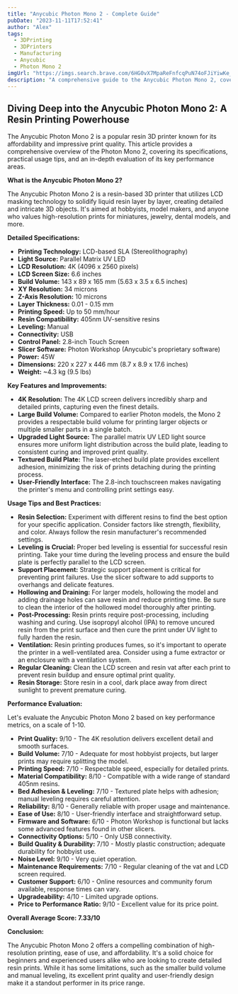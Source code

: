 ```yaml
---
title: "Anycubic Photon Mono 2 - Complete Guide"
pubDate: "2023-11-11T17:52:41"
author: "Alex"
tags:
  - 3DPrinting
  - 3DPrinters
  - Manufacturing
  - Anycubic
  - Photon Mono 2
imgUrl: "https://imgs.search.brave.com/6HG0vX7MpaReFnfcqPuN74oFJiYiwKe_y8TzuZRjQHQ/rs:fit:860:0:0:0/g:ce/aHR0cHM6Ly9jZG4u/aWRlYWxvLmNvbS9m/b2xkZXIvUHJvZHVj/dC8yMDI2OTEvMy8y/MDI2OTEzMDEvczFf/cHJvZHVrdGJpbGRf/bWF4L2FueWN1Ymlj/LXBob3Rvbi1tb25v/LTIuanBn"
description: "A comprehensive guide to the Anycubic Photon Mono 2, covering specifications, usage tips, and comparisons with similar products."
---
```


## Diving Deep into the Anycubic Photon Mono 2: A Resin Printing Powerhouse

The Anycubic Photon Mono 2 is a popular resin 3D printer known for its affordability and impressive print quality. This article provides a comprehensive overview of the Photon Mono 2, covering its specifications, practical usage tips, and an in-depth evaluation of its key performance areas.

**What is the Anycubic Photon Mono 2?**

The Anycubic Photon Mono 2 is a resin-based 3D printer that utilizes LCD masking technology to solidify liquid resin layer by layer, creating detailed and intricate 3D objects. It's aimed at hobbyists, model makers, and anyone who values high-resolution prints for miniatures, jewelry, dental models, and more.

**Detailed Specifications:**

*   **Printing Technology:** LCD-based SLA (Stereolithography)
*   **Light Source:** Parallel Matrix UV LED
*   **LCD Resolution:** 4K (4096 x 2560 pixels)
*   **LCD Screen Size:** 6.6 inches
*   **Build Volume:** 143 x 89 x 165 mm (5.63 x 3.5 x 6.5 inches)
*   **XY Resolution:** 34 microns
*   **Z-Axis Resolution:** 10 microns
*   **Layer Thickness:** 0.01 - 0.15 mm
*   **Printing Speed:** Up to 50 mm/hour
*   **Resin Compatibility:** 405nm UV-sensitive resins
*   **Leveling:** Manual
*   **Connectivity:** USB
*   **Control Panel:** 2.8-inch Touch Screen
*   **Slicer Software:** Photon Workshop (Anycubic's proprietary software)
*   **Power:** 45W
*   **Dimensions:** 220 x 227 x 446 mm (8.7 x 8.9 x 17.6 inches)
*   **Weight:** ~4.3 kg (9.5 lbs)

**Key Features and Improvements:**

*   **4K Resolution:** The 4K LCD screen delivers incredibly sharp and detailed prints, capturing even the finest details.
*   **Large Build Volume:** Compared to earlier Photon models, the Mono 2 provides a respectable build volume for printing larger objects or multiple smaller parts in a single batch.
*   **Upgraded Light Source:** The parallel matrix UV LED light source ensures more uniform light distribution across the build plate, leading to consistent curing and improved print quality.
*   **Textured Build Plate:** The laser-etched build plate provides excellent adhesion, minimizing the risk of prints detaching during the printing process.
*   **User-Friendly Interface:** The 2.8-inch touchscreen makes navigating the printer's menu and controlling print settings easy.

**Usage Tips and Best Practices:**

*   **Resin Selection:** Experiment with different resins to find the best option for your specific application. Consider factors like strength, flexibility, and color. Always follow the resin manufacturer's recommended settings.
*   **Leveling is Crucial:** Proper bed leveling is essential for successful resin printing. Take your time during the leveling process and ensure the build plate is perfectly parallel to the LCD screen.
*   **Support Placement:** Strategic support placement is critical for preventing print failures. Use the slicer software to add supports to overhangs and delicate features.
*   **Hollowing and Draining:** For larger models, hollowing the model and adding drainage holes can save resin and reduce printing time. Be sure to clean the interior of the hollowed model thoroughly after printing.
*   **Post-Processing:** Resin prints require post-processing, including washing and curing. Use isopropyl alcohol (IPA) to remove uncured resin from the print surface and then cure the print under UV light to fully harden the resin.
*   **Ventilation:** Resin printing produces fumes, so it's important to operate the printer in a well-ventilated area. Consider using a fume extractor or an enclosure with a ventilation system.
*   **Regular Cleaning:** Clean the LCD screen and resin vat after each print to prevent resin buildup and ensure optimal print quality.
*   **Resin Storage:** Store resin in a cool, dark place away from direct sunlight to prevent premature curing.

**Performance Evaluation:**

Let's evaluate the Anycubic Photon Mono 2 based on key performance metrics, on a scale of 1-10.

*   **Print Quality:** 9/10 - The 4K resolution delivers excellent detail and smooth surfaces.
*   **Build Volume:** 7/10 - Adequate for most hobbyist projects, but larger prints may require splitting the model.
*   **Printing Speed:** 7/10 - Respectable speed, especially for detailed prints.
*   **Material Compatibility:** 8/10 - Compatible with a wide range of standard 405nm resins.
*   **Bed Adhesion & Leveling:** 7/10 - Textured plate helps with adhesion; manual leveling requires careful attention.
*   **Reliability:** 8/10 - Generally reliable with proper usage and maintenance.
*   **Ease of Use:** 8/10 - User-friendly interface and straightforward setup.
*   **Firmware and Software:** 6/10 - Photon Workshop is functional but lacks some advanced features found in other slicers.
*   **Connectivity Options:** 5/10 - Only USB connectivity.
*   **Build Quality & Durability:** 7/10 - Mostly plastic construction; adequate durability for hobbyist use.
*   **Noise Level:** 9/10 - Very quiet operation.
*   **Maintenance Requirements:** 7/10 - Regular cleaning of the vat and LCD screen required.
*   **Customer Support:** 6/10 - Online resources and community forum available, response times can vary.
*   **Upgradeability:** 4/10 - Limited upgrade options.
*   **Price to Performance Ratio:** 9/10 - Excellent value for its price point.

**Overall Average Score: 7.33/10**

**Conclusion:**

The Anycubic Photon Mono 2 offers a compelling combination of high-resolution printing, ease of use, and affordability. It's a solid choice for beginners and experienced users alike who are looking to create detailed resin prints. While it has some limitations, such as the smaller build volume and manual leveling, its excellent print quality and user-friendly design make it a standout performer in its price range.
